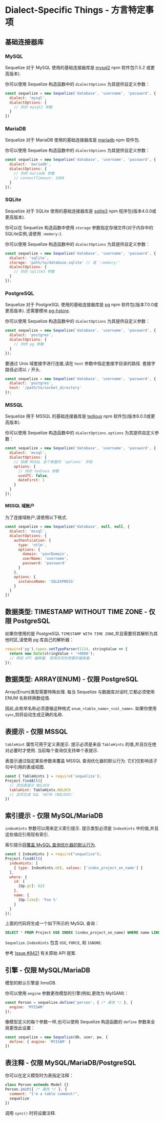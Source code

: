 # Dialect-Specific Things - 方言特定事项

## 基础连接器库

### MySQL

Sequelize 对于 MySQL 使用的基础连接器库是 [mysql2](https://www.npmjs.com/package/mysql2) npm 软件包(1.5.2 或更高版本).

你可以使用 Sequelize 构造函数中的 `dialectOptions` 为其提供自定义参数：

```js
const sequelize = new Sequelize('database', 'username', 'password', {
  dialect: 'mysql',
  dialectOptions: {
    // 你的 mysql2 参数
  }
})
```

### MariaDB

Sequelize 对于 MariaDB 使用的基础连接器库是 [mariadb](https://www.npmjs.com/package/mariadb) npm 软件包.

你可以使用 Sequelize 构造函数中的 `dialectOptions` 为其提供自定义参数：

```js
const sequelize = new Sequelize('database', 'username', 'password', {
  dialect: 'mariadb',
  dialectOptions: {
    // 你的 mariadb 参数
    // connectTimeout: 1000
  }
});
```

### SQLite

Sequelize 对于 SQLite 使用的基础连接器库是 [sqlite3](https://www.npmjs.com/package/sqlite3) npm 程序包(版本4.0.0或更高版本).

你可以在 Sequelize 构造函数中使用 `storage` 参数指定存储文件(对于内存中的SQLite实例,请使用 `:memory:`).

你可以使用 Sequelize 构造函数中的 `dialectOptions` 为其提供自定义参数：

```js
const sequelize = new Sequelize('database', 'username', 'password', {
  dialect: 'sqlite',
  storage: 'path/to/database.sqlite' // 或 ':memory:'
  dialectOptions: {
    // 你的 sqlite3 参数
  }
});
```

### PostgreSQL

Sequelize 对于 PostgreSQL 使用的基础连接器库是 [pg](https://www.npmjs.com/package/pg) npm 软件包(版本7.0.0或更高版本). 还需要模块 [pg-hstore](https://www.npmjs.com/package/pg-hstore).

你可以使用 Sequelize 构造函数中的 `dialectOptions` 为其提供自定义参数：

```js
const sequelize = new Sequelize('database', 'username', 'password', {
  dialect: 'postgres',
  dialectOptions: {
    // 你的 pg 参数
  }
});
```

要通过 Unix 域套接字进行连接,请在 `host` 参数中指定套接字目录的路径. 套接字路径必须以 `/` 开头.

```js
const sequelize = new Sequelize('database', 'username', 'password', {
  dialect: 'postgres',
  host: '/path/to/socket_directory'
});
```

### MSSQL

Sequelize 用于 MSSQL 的基础连接器库是 [tedious](https://www.npmjs.com/package/tedious) npm 软件包(版本6.0.0或更高版本).

你可以使用 Sequelize 构造函数中的 `dialectOptions.options` 为其提供自定义参数：

```js
const sequelize = new Sequelize('database', 'username', 'password', {
  dialect: 'mssql',
  dialectOptions: {
    // 观察 MSSQL 这个嵌套的 `options` 字段
    options: {
      // 你的 tedious 参数
      useUTC: false,
      dateFirst: 1
    }
  }
});
```

#### MSSQL 域账户

为了连接域帐户,请使用以下格式.

```js
const sequelize = new Sequelize('database', null, null, {
  dialect: 'mssql',
  dialectOptions: {
    authentication: {
      type: 'ntlm',
      options: {
        domain: 'yourDomain',
        userName: 'username',
        password: 'password'
      }
    },
    options: {
      instanceName: 'SQLEXPRESS'
    }
  }
})
```

## 数据类型: TIMESTAMP WITHOUT TIME ZONE - 仅限  PostgreSQL

如果你使用的是 PostgreSQL `TIMESTAMP WITH TIME ZONE`,并且需要将其解析为其他时区,请使用 pg 库自己的解析器：

```js
require('pg').types.setTypeParser(1114, stringValue => {
  return new Date(stringValue + '+0000');
  // 例如 UTC 偏移量. 使用任何你想要的偏移量.
});
```

## 数据类型: ARRAY(ENUM) - 仅限 PostgreSQL

Array(Enum)类型需要特殊处理. 每当 Sequelize 与数据库对话时,它都必须使用 ENUM 名称转换数组值.

因此,此枚举名称必须遵循这种格式 `enum_<table_name>_<col_name>`. 如果你使用 `sync`,则将自动生成正确的名称.

## 表提示 - 仅限 MSSQL

`tableHint` 属性可用于定义表提示. 提示必须是来自 `TableHints` 的值,并且仅在绝对必要时才使用. 当前每个查询仅支持单个表提示.

表提示通过指定某些参数来覆盖 MSSQL 查询优化器的默认行为. 它们仅影响该子句中引用的表或视图.

```js
const { TableHints } = require('sequelize');
Project.findAll({
  // 添加表提示 NOLOCK
  tableHint: TableHints.NOLOCK
  // 这将生成 SQL 'WITH (NOLOCK)'
})
```

## 索引提示 - 仅限 MySQL/MariaDB

`indexHints` 参数可以用来定义索引提示. 提示类型必须是 `IndexHints` 中的值,并且这些值应引用现有索引.

索引提示[将覆盖 MySQL 查询优化器的默认行为](https://dev.mysql.com/doc/refman/5.7/en/index-hints.html).

```js
const { IndexHints } = require("sequelize");
Project.findAll({
  indexHints: [
    { type: IndexHints.USE, values: ['index_project_on_name'] }
  ],
  where: {
    id: {
      [Op.gt]: 623
    },
    name: {
      [Op.like]: 'Foo %'
    }
  }
});
```

上面的代码将生成一个如下所示的 MySQL 查询：

```sql
SELECT * FROM Project USE INDEX (index_project_on_name) WHERE name LIKE 'FOO %' AND id > 623;
```

`Sequelize.IndexHints` 包含 `USE`, `FORCE`, 和 `IGNORE`.

参考 [Issue #9421](https://github.com/sequelize/sequelize/issues/9421) 有关原始 API 提案.

## 引擎 - 仅限 MySQL/MariaDB

模型的默认引擎是 InnoDB.

你可以使用 `engine` 参数更改模型的引擎(例如,更改为 MyISAM)：

```js
const Person = sequelize.define('person', { /* 属性 */ }, {
  engine: 'MYISAM'
});
```

像模型定义的每个参数一样,也可以使用 Sequelize 构造函数的 `define` 参数来全局更改此设置：

```js
const sequelize = new Sequelize(db, user, pw, {
  define: { engine: 'MYISAM' }
})
```

## 表注释 - 仅限 MySQL/MariaDB/PostgreSQL

你可以在定义模型时为表指定注释：

```js
class Person extends Model {}
Person.init({ /* 属性 */ }, {
  comment: "I'm a table comment!",
  sequelize
})
```

调用 `sync()` 时将设置注释.